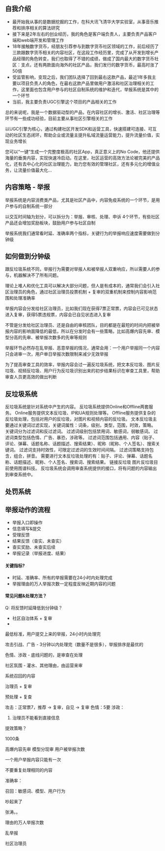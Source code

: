 ## 自我介绍

* 最开始我从事的是数据挖掘的工作，在科大讯飞清华大学实验室，从事音乐推荐和排序相关的算法研究
* 接下来是2年左右的创业经历，我的角色是客户端负责人，主要负责产品客户端和web端开发和管理工作
* 18年接触数字货币，经朋友引荐参与到数字货币社区领域的工作，前后经历了三款跟数字货币相关的内容社区，在这段工作经历里，完成了从开发到增长产品经理的角色转变，我们也取得了不错的成绩，做成了国内最大的数字货币社区：支点，还有两款面向海外的社区产品，我们发行的数字货币，最高时涨了50倍
* 受监管影响，变现之后，我们团队选择了回到最右这款产品，最近1年多我主要以项目负责人的角色，在最右这款产品里做用户激活和社区治理相关的工作，这里面也包含用户参与的社区自制系统的维护和迭代，举报系统是其中的一个环节
* 当前，我主要负责UGC引擎这个项目的产品相关的工作

总的来说呢，我是一个数据驱动型的产品，在内容社区的增长、激活、社区治理等环节有一些成功经验，目前主要从事社区引擎相关的工作


以UGC引擎为核心，通过构建社区开发SDK和运营工具，快速搭建可连接、可互动的社区生态闭环，帮助企业或流量主提升私域流量运营能力，提升流量价值，实现业务增长

您可以“一键”生成一个完整度极高的社区App，真正意义上的No Code，他还提供海量的垂类内容，实现快速冷启动。在这里，社区运营的高效方法论被完美的产品化，还有去中心化的社区治理能力，助力您有效的管理社区，还有多元化的增值业务，让流量价值最大化…


## 内容策略 - 举报


举报系统是内容消费类产品，尤其是社区产品中，内容免疫系统的一个环节，是用户参与的自制系统一部分

以交互时间轴为划分，可以拆分为：举报、审核、处理、申诉 4个环节，有些社区产品还会增加奖励板块，鼓励用户参与社区自制


举报系统我们通常看时延、准确率两个指标，关键行为的举报响应速度需要做到分钟级


## 如何做到分钟级

跟反垃圾系统不同，举报行为需要对举报人和被举报人双重响应，所以需要人的参与，机器解决不了所有问题。

理论上堆人和优化工具可以解决大部分问题，但人是有成本的，通常我们会引入社区治理员的角色，通过社区治理员投票机制 + 复审的双重机制来控制内容影响范围和处理准确率

举报内容会分发给社区治理员，比如我们现在获得7票正常票，内容会已可见状态进入复审，获得5票违规票，内容会已自见状态进入复审

不管是分发给社区治理员、还是自由的审核团队，目的都是在最短的时间内把被举报内容的影响面降低的最低，所以在分发时会有一些策略，比如高爆内容先审、模型分高的先审、被举报次数多的先审等规则


举报环节必然存在乱举报、恶意举报的情况，通常会用：一个用户举报同一个内容只会进审一次，用户单日举报次数限制来减少无效举报

为了提高审查工具的效率，举报内容会过一遍反垃圾系统，把文本反垃圾、图片反垃圾、视频反垃圾、用户行为反垃圾识别出来的初步结果标识在审查工具里，帮助审查人员更高效的做出判断


## 反垃圾系统

反垃圾系统是针对系统中产生的内容。
反垃圾系统提供Online和Offline两套服务。
Online服务提供文本反垃圾、IP和UA规则处理等。
Offline服务提供复杂的反垃圾处理，包括对用户的反垃圾，对图片和视频内容的反垃圾。
文本反垃圾主要通过关键词过滤实现，关键词属性：词条，级别，类型，范围，时效，策略。
关键词分为过滤词和反过滤词。
过滤词级别包括禁用词、敏感词，弱敏感词。
过滤词类型包括色情、广告、暴恐，涉政等。
过滤词范围包括通用、内容（贴子、评论、弹幕、话题名称、话题描述、搜索结果）、昵称（昵称、个人签名）、搜索关键词。
过滤词支持时效性，可限定过滤词的生效时间间隔。
过滤词策略支持包含，组合，拼音。
需要进行文本反垃圾处理的有：贴子、评论、弹幕、话题名称、话题描述、昵称、个人签名、搜索词、搜索结果。
链接反垃圾
图片反垃圾目前使用图谱科技。
反垃圾系统会调用审查系统提供的接口，将有问题的内容输出到审查系统中。


## 处罚系统









## 举报动作的流程

* 举报入口即操作
* 信息填写&提交
* 受理反馈
* 结果反馈（查实、未查实）
* 查实奖励、未查实后续
* 举报记录（举报进度、结果）













#### 关键指标?

* 时延、准确率、所有的举报需要在24小时内处理完成
* 举报理由的万人举报次数一定程度反映近期内容的问题


#### 常见问题&处理方法？

Q: 将反馈时延降低到分钟级？

* 社区自治体系 + 复审
* 






 
 

最低标准，用户提交上来的举报，24小时内处理完

攻击引战、广告 - 3分钟以内处理完（数量不是很多），举报排序是最优的

色情、涉政 - 底线问题的，是审查在处理

社区氛围 - 灌水、其他理由，由运营来审

系统召回的内容


治理员 + 复审

预处理 + 复查

攻击：正常票7，推荐 -> 复审，自见 -> 复审
色情：5要
涉政：





1. 治理员不能看到直接信息


提效策略？

1000条 

高爆内容先审
模型分现审
用户被举报次数

一个用户举报内容只能有一次

不要重复处理相同的内容

准确率：


召回：敏感词、模型、用户行为

吵起来了

张涛。。


理由的万人举报次数

乱举报

社区治理员








